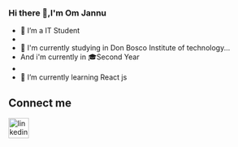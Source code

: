 ### Hi there 👋,I'm Om Jannu



- 🔭 I’m a IT Student 
- 
- 🏫 I'm currently studying in Don Bosco Institute of technology...
- And i'm currently in 🎓Second Year
- 
- 🌱 I’m currently learning React js
## Connect me ##
[<img alt="linkedin" width="40px" src="images/image.PNG" />](https://www.linkedin.com/in/om-jannu-60a004218/)
